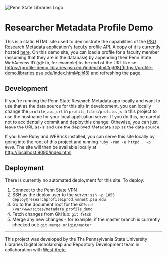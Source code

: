 ![Penn State Libraries Logo](https://metadata.libraries.psu.edu/psu_libraries.png)

# Researcher Metadata Profile Demo

This is a static HTML site used to demonstrate the capabilities of the [PSU Research Metadata](https://metadata.libraries.psu.edu) application's faculty profile [API](https://metadata.libraries.psu.edu/api_docs/swagger_docs/v1#!/user/findUserProfile). A copy of it is currently hosted [here](https://profile-demo.libraries.psu.edu/index.html). On this demo site, you can load a profile for a faculty member (assuming that they are in the database) by appending their Penn State WebAccess ID (`pjh18`, for example) to the end of the URL like so:  [https://profile-demo.libraries.psu.edu/index.html#pjh18](https://profile-demo.libraries.psu.edu/index.html#pjh18) and refreshing the page.

## Development

If you're running the Penn State Research Metadata app locally and want to use that as the data source for this site in development, you can locally change the `profile_api_url` in `profile_files/profile.js` in this project to use the hostname for your local application server. If you do this, be careful not to accidentally commit and deploy this change. Othewise, you can just leave the URL as-is and use the deployed Metadata app as the data source.

If you have Ruby and WEBrick installed, you can serve this site locally by going into the root of this project and running `ruby -run -e httpd . -p 9090`. The site will then be available locally at [http://localhost:9090/index.html](http://localhost:9090/index.html).

## Deployment

There is currently no automated deployment for this site. To deploy:

1. Connect to the Penn State VPN
2. SSH as the deploy user to the server:  `ssh -p 1855 deploy@researchprofile1prod.vmhost.psu.edu`
3. Go to the document root for the site:  `cd /var/www/sites/metadata_profile_demo`
4. Fetch changes from GitHub:  `git fetch`
5. Merge any new changes - for example, if the master branch is currently checked out:  `git merge origin/master`

---

This project was developed by the The Pennsylvania State University Libraries Digital Scholarship and Repository Development team in collaboration with [West Arete](https://westarete.com).